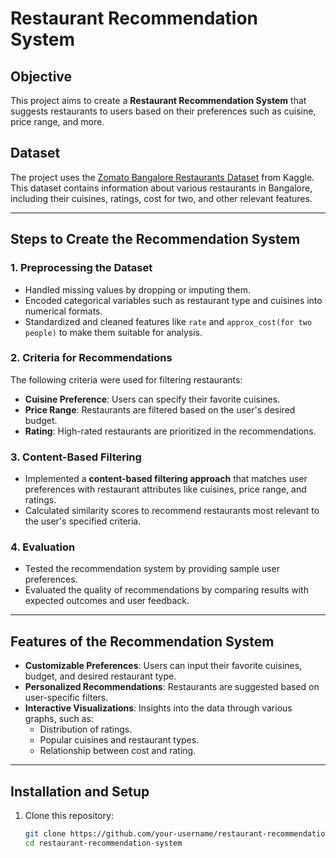 # Restaurant Recommendation System

## Objective
This project aims to create a **Restaurant Recommendation System** that suggests restaurants to users based on their preferences such as cuisine, price range, and more.

## Dataset
The project uses the [Zomato Bangalore Restaurants Dataset](https://www.kaggle.com/datasets/himanshupoddar/zomato-bangalore-restaurants) from Kaggle. This dataset contains information about various restaurants in Bangalore, including their cuisines, ratings, cost for two, and other relevant features.

---

## Steps to Create the Recommendation System

### 1. Preprocessing the Dataset
- Handled missing values by dropping or imputing them.
- Encoded categorical variables such as restaurant type and cuisines into numerical formats.
- Standardized and cleaned features like `rate` and `approx_cost(for two people)` to make them suitable for analysis.

### 2. Criteria for Recommendations
The following criteria were used for filtering restaurants:
- **Cuisine Preference**: Users can specify their favorite cuisines.
- **Price Range**: Restaurants are filtered based on the user's desired budget.
- **Rating**: High-rated restaurants are prioritized in the recommendations.

### 3. Content-Based Filtering
- Implemented a **content-based filtering approach** that matches user preferences with restaurant attributes like cuisines, price range, and ratings.
- Calculated similarity scores to recommend restaurants most relevant to the user's specified criteria.

### 4. Evaluation
- Tested the recommendation system by providing sample user preferences.
- Evaluated the quality of recommendations by comparing results with expected outcomes and user feedback.

---

## Features of the Recommendation System
- **Customizable Preferences**: Users can input their favorite cuisines, budget, and desired restaurant type.
- **Personalized Recommendations**: Restaurants are suggested based on user-specific filters.
- **Interactive Visualizations**: Insights into the data through various graphs, such as:
  - Distribution of ratings.
  - Popular cuisines and restaurant types.
  - Relationship between cost and rating.

---

## Installation and Setup
1. Clone this repository:
   ```bash
   git clone https://github.com/your-username/restaurant-recommendation-system.git
   cd restaurant-recommendation-system
